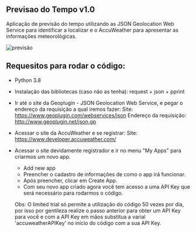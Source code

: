 ## Previsao do Tempo v1.0
Aplicação de previsão do tempo utilizando as JSON Geolocation Web Service para identificar a localizar e o AccuWeather para apresentar as informações meteorológicas.

![previsão](https://user-images.githubusercontent.com/40063504/78058900-63b33e00-735f-11ea-96d8-6b7606faedf8.PNG)

## Requesitos para rodar o código:
- Python 3.8
- Instalação das bibliotecas (caso não as tenha): request + json + pprint

- Ir até o site da Geoplugin - JSON Geolocation Web Service, e pegar o endereço da requisição a qual iremos fazer:
Site: https://www.geoplugin.com/webservices/json
Endereço da requisição: http://www.geoplugin.net/json.gp

- Acessar o site da AccuWeather e se registrar:
Site: https://www.developer.accuweather.com/

- Acessar o site devidamente registrador e ir no menu "My Apps" para criarmos um novo app.
  - Add new app
  - Preencher o cadastro de informações de como o app irá funcionar.
  - Após preencher, clicar em Create App.
  - Com seu novo app criado agora você tem acesso a uma API Key que será necessário para rodarmos o código.
  
  Obs: O limited trial só permite a utilização do código 50 vezes por dia, por isso por gentileza realize o passo anterior para obter um API Key para você e com a API Key em mãos substitua a varial 'accuweatherAPIKey' no início do código com a sua API Key.

